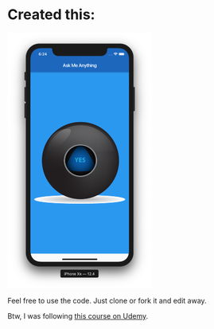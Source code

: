 # Created this:
<img src="./docs/ask-me-anything-screenshot.png" width="290" alt='Get all the answers you need'>


Feel free to use the code. Just clone or fork it and edit away.

Btw, I was following [this course on Udemy](https://www.udemy.com/flutter-bootcamp-with-dart).

